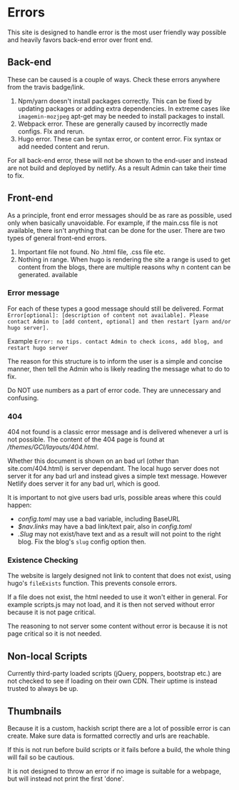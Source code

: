 # Errors

This site is designed to handle error is the most user friendly way possible and heavily favors back-end error over front end.

## Back-end
These can be caused is a couple of ways. Check these errors anywhere from the travis badge/link.

1. Npm/yarn doesn't install packages correctly. This can be fixed by updating packages or adding extra dependencies. In extreme cases like `imagemin-mozjpeg` apt-get may be needed to install packages to install.
1. Webpack error. These are generally caused by incorrectly made configs. FIx and rerun.
1. Hugo error. These can be syntax error, or content error. Fix syntax or add needed content and rerun.

For all back-end error, these will not be shown to the end-user and instead are not build and deployed by netlify. As a result Admin can take their time to fix.

## Front-end
As a principle, front end error messages should be as rare as possible, used only when basically unavoidable. For example, if the main.css file is not available, there isn't anything that can be done for the user.
There are two types of general front-end errors.

1. Important file not found. No .html file, .css file etc.
1. Nothing in range. When hugo is rendering the site a range is used to get content from the blogs, there are multiple reasons why n content can be generated.
available 

### Error message
For each of these types a good message should still be delivered.
Format ```Error[optional]: [description of content not available]. Please contact Admin to [add content, optional] and then restart [yarn and/or hugo server].```

Example ```Error: no tips. contact Admin to check icons, add blog, and restart hugo server```

The reason for this structure is to inform the user is a simple and concise manner, then tell the Admin who is likely reading the message what to do to fix.

Do NOT use numbers as a part of error code. They are unnecessary and confusing.

### 404
404 not found is a classic error message and is delivered whenever a url is not possible. The content of the 404 page is found at */themes/GCI/layouts/404.html*.

Whether this document is shown on an bad url (other than site.com/404.html) is server dependant. The local hugo server does not server it for any bad url and instead gives a simple text message. However Netlify does server it for any bad url, which is good.

It is important to not give users bad urls, possible areas where this could happen:

- *config.toml* may use a bad variable, including BaseURL
-  *$nav.links* may have a bad link/text pair, also in *config.toml*
-  *.Slug* may not exist/have text and as a result will not point to the right blog. Fix the blog's `slug` config option then.

### Existence Checking
The website is largely designed not link to content that does not exist, using hugo's `fileExists` function. This prevents console errors.

If a file does not exist, the html needed to use it won't either in general. For example scripts.js may not load, and it is then not served without error because it is not page critical.

The reasoning to not server some content without error is because it is not page critical so it is not needed. 

## Non-local Scripts
Currently third-party loaded scripts (jQuery, poppers, bootstrap etc.) are not checked to see if loading on their own CDN. Their uptime is instead trusted to always be up.

## Thumbnails
Because it is a custom, hackish script there are a lot of possible error is can create. Make sure data is formatted correctly and urls are reachable.

If this is not run before build scripts or it fails before a build, the whole thing will fail so be cautious.

It is not designed to throw an error if no image is suitable for a webpage, but will instead not print the first 'done'.  